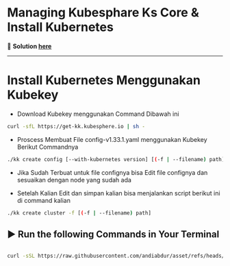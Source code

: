 # Managing Kubesphare Ks Core & Install Kubernetes

🔑 **Solution [here](https://github.com/andiabdur/asset)**  

---

# Install Kubernetes Menggunakan Kubekey 

- Download Kubekey menggunakan Command Dibawah ini 

``` bash
curl -sfL https://get-kk.kubesphere.io | sh -

```
- Proscess Membuat File config-v1.33.1.yaml menggunakan Kubekey Berikut Commandnya

``` bash
./kk create config [--with-kubernetes version] [(-f | --filename) path]
```

- Jika Sudah Terbuat untuk file confignya bisa Edit file confignya dan sesuaikan dengan node yang sudah ada

- Setelah Kalian Edit dan simpan kalian bisa menjalankan script berikut ini di command kalian

``` bash
./kk create cluster -f [(-f | --filename) path]

```

## ▶️ Run the following Commands in Your Terminal

```bash

curl -sSL https://raw.githubusercontent.com/andiabdur/asset/refs/heads/main/install-kubesphere.sh | bash

```
